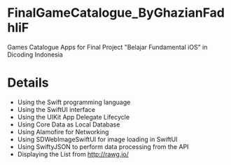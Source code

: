 # FinalGameCatalogue_ByGhazianFadhliF
Games Catalogue Apps for Final Project "Belajar Fundamental iOS" in Dicoding Indonesia

# Details
- Using the Swift programming language
- Using the SwiftUI interface
- Using the UIKit App Delegate Lifecycle
- Using Core Data as Local Database
- Using Alamofire for Networking
- Using SDWebImageSwiftUI for image loading in SwiftUI
- Using SwiftyJSON to perform data processing from the API
- Displaying the List from http://rawg.io/
